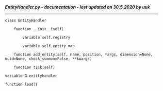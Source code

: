 ***EntityHandler.py - documentation - last updated on 30.5.2020 by uuk***
___

    class EntityHandler

        function __init__(self)

            variable self.registry

            variable self.entity_map

        function add_entity(self, name, position, *args, dimension=None, uuid=None, check_summon=False, **kwargs)

        function tick(self)

    variable G.entityhandler

    function load()